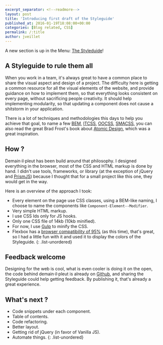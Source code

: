 ```yaml
---
excerpt_separator: <!--readmore-->
layout: post
title: 'Introducing first draft of the Styleguide'
published_at: 2016-01-19T18:08:00+00:00
categories: [Blog related, CSS]
permalink: /:title
author: jveillet
---
```


A new section is up in the Menu: [The Styleduide]({{site.url}}/styleguide/)!

## A Styleguide to rule them all

When you work in a team, it's always great to have a common place to share the visual aspect and design of a project. The difficulty here is getting a common resource for all the visual elements of the website, and provide guidance on how to implement them, so that everything looks consistent on every page, without sacrificing people creativity. It should help implementing modularity, so that updating a component does not cause a shitstorm in your application.

<!--readmore-->

There is a lot of techniques and  methodologies this days to help you achieve that goal, to name a few [BEM](https://en.bem.info/), [ITCSS](https://www.youtube.com/watch?v=1OKZOV-iLj4&feature=youtu.be), [OOCSS](http://oocss.org/), [SMACSS](https://smacss.com/), you can also read the great Brad Frost's book about [Atomic Design](https://shop.bradfrost.com/), which was a great inspiration.

## How ?

Demain·il·pleut has been build around that philosophy. I designed everything in the browser, most of the CSS and HTML markup is done by hand. I didn't use tools, frameworks, or library (at the exception of jQuery and [PrismJS](https://prismjs.com/)) because I thought that for a small project like this one, they would get in the way.

Here is an overview of the approach I took:
+ Every element on the page use CSS classes, using a BEM-like naming, I choose to name the components like `Component-Element--Modifier`.
+ Very simple HTML markup.
+ I use CSS Ids only for JS hooks.
+ Only one CSS file of 14kb (10kb minified).
+ For now, I use [Gulp](https://gulpjs.com/) to minify the CSS.
+ Flexbox has a [browser compatibility of 95%](https://caniuse.com/#feat=flexbox) (as this time), that's great, so I had a little fun with it and used it to display the colors of the Styleguide.
{: .list-unordered}


## Feedback welcome

Designing for the web is cool, what is even cooler is doing it on the open, the code behind demain·il·pleut is already on [Github](https://github.com/jveillet/jk-demainilpleut), and sharing the Styleguide could help getting feedback. By publishing it, that's already a great experience.

## What's next ?

+ Code snippets under each component.
+ Table of contents.
+ Code refactoring.
+ Better layout.
+ Getting rid of jQuery (in favor of Vanilla JS).
+ Automate things.
{: .list-unordered}
